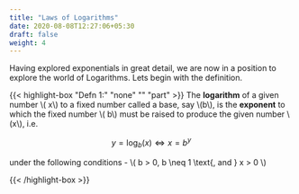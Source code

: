 ```yaml
---
title: "Laws of Logarithms"
date: 2020-08-08T12:27:06+05:30
draft: false
weight: 4
---
```


Having explored exponentials in great detail, we are now in a position to explore the world of Logarithms. Lets begin with the definition.

{{< highlight-box "Defn 1:" "none" "" "part" >}}
The **logarithm** of a given number \\( x\\) to a fixed number called a base, say \\(b\\), is the **exponent** to which the fixed number \\( b\\) must be raised to produce the given number \\(x\\), i.e.

$$ y = \log_b (x) \iff x = b^y $$

under the following conditions - \\( b > 0, b \neq 1 \text{, and } x > 0 \\)

{{< /highlight-box >}}


